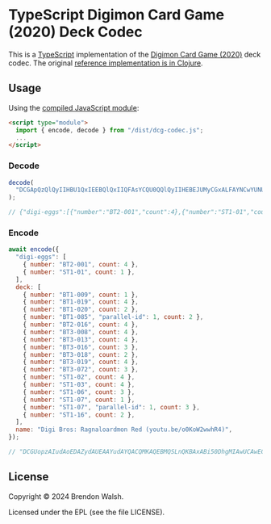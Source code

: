 # TypeScript Digimon Card Game (2020) Deck Codec

This is a [TypeScript](https://www.typescriptlang.org) implementation of the [Digimon Card Game (2020)](https://world.digimoncard.com/) deck codec. The original [reference implementation is in Clojure](/codec/clojure).

## Usage

Using the [compiled JavaScript module](./dist/dcg-codec.js):

```html
<script type="module">
  import { encode, decode } from "/dist/dcg-codec.js";
  ...
</script>
```

### Decode

```js
decode(
  "DCGApQzQlQyIIHBU1QxIEEBQlQxIIQFAsYCQU0QQlQyIIHEBEJUMyCGxALFAYNCwYUNU1QxIEbCwYMBiEUCRGlnaSBCcm9zOiBSYWduYWxvYXJkbW9uIFJlZCAoeW91dHUuYmUvbzBLb1cyd3doUjQp",
);

// {"digi-eggs":[{"number":"BT2-001","count":4},{"number":"ST1-01","count":1}],"deck":[{"number":"BT1-009","count":1},{"number":"BT1-019","count":4},{"number":"BT1-020","count":2},{"number":"BT1-085","parallel-id":1,"count":2},{"number":"BT2-016","count":4},{"number":"BT3-008","count":4},{"number":"BT3-013","count":4},{"number":"BT3-016","count":3},{"number":"BT3-018","count":2},{"number":"BT3-019","count":4},{"number":"BT3-072","count":3},{"number":"ST1-02","count":4},{"number":"ST1-03","count":4},{"number":"ST1-06","count":3},{"number":"ST1-07","count":1},{"number":"ST1-07","parallel-id":1,"count":3},{"number":"ST1-16","count":2}],"name":"Digi Bros: Ragnaloardmon Red (youtu.be/o0KoW2wwhR4)"}
```

### Encode

```js
await encode({
  "digi-eggs": [
    { number: "BT2-001", count: 4 },
    { number: "ST1-01", count: 1 },
  ],
  deck: [
    { number: "BT1-009", count: 1 },
    { number: "BT1-019", count: 4 },
    { number: "BT1-020", count: 2 },
    { number: "BT1-085", "parallel-id": 1, count: 2 },
    { number: "BT2-016", count: 4 },
    { number: "BT3-008", count: 4 },
    { number: "BT3-013", count: 4 },
    { number: "BT3-016", count: 3 },
    { number: "BT3-018", count: 2 },
    { number: "BT3-019", count: 4 },
    { number: "BT3-072", count: 3 },
    { number: "ST1-02", count: 4 },
    { number: "ST1-03", count: 4 },
    { number: "ST1-06", count: 3 },
    { number: "ST1-07", count: 1 },
    { number: "ST1-07", "parallel-id": 1, count: 3 },
    { number: "ST1-16", count: 2 },
  ],
  name: "Digi Bros: Ragnaloardmon Red (youtu.be/o0KoW2wwhR4)",
});

// "DCGUopzAIudAoEDAZydAUEAAYudAYQACQMKAQEBMQSLnQKBAxABi50DhgMIAwUCAwECAwECFQOcnQFGAwIDAQIDAAECIAEJRGlnaSBCcm9zOiBSYWduYWxvYXJkbW9uIFJlZCAoeW91dHUuYmUvbzBLb1cyd3doUjQp"
```

## License

Copyright © 2024 Brendon Walsh.

Licensed under the EPL (see the file LICENSE).
